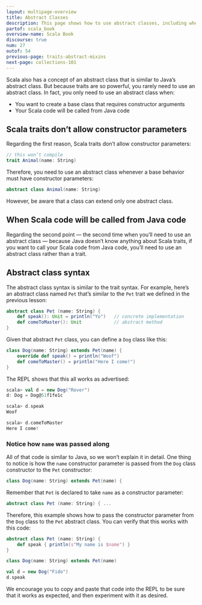 ```yaml
---
layout: multipage-overview
title: Abstract Classes
description: This page shows how to use abstract classes, including when and why you should use abstract classes.
partof: scala_book
overview-name: Scala Book
discourse: true
num: 27
outof: 54
previous-page: traits-abstract-mixins
next-page: collections-101
---
```




Scala also has a concept of an abstract class that is similar to Java’s abstract class. But because traits are so powerful, you rarely need to use an abstract class. In fact, you only need to use an abstract class when:

- You want to create a base class that requires constructor arguments
- Your Scala code will be called from Java code



## Scala traits don’t allow constructor parameters

Regarding the first reason, Scala traits don’t allow constructor parameters:

```scala
// this won’t compile
trait Animal(name: String)
```

Therefore, you need to use an abstract class whenever a base behavior must have constructor parameters:

```scala
abstract class Animal(name: String)
```

However, be aware that a class can extend only one abstract class.



## When Scala code will be called from Java code

Regarding the second point — the second time when you’ll need to use an abstract class — because Java doesn’t know anything about Scala traits, if you want to call your Scala code from Java code, you’ll need to use an abstract class rather than a trait.



## Abstract class syntax

The abstract class syntax is similar to the trait syntax. For example, here’s an abstract class named `Pet` that’s similar to the `Pet` trait we defined in the previous lesson:

```scala
abstract class Pet (name: String) {
    def speak(): Unit = println("Yo")   // concrete implementation
    def comeToMaster(): Unit            // abstract method
}
```

Given that abstract `Pet` class, you can define a `Dog` class like this:

```scala
class Dog(name: String) extends Pet(name) {
    override def speak() = println("Woof")
    def comeToMaster() = println("Here I come!")
}
```

The REPL shows that this all works as advertised:

```scala
scala> val d = new Dog("Rover")
d: Dog = Dog@51f1fe1c

scala> d.speak
Woof

scala> d.comeToMaster
Here I come!
```

### Notice how `name` was passed along

All of that code is similar to Java, so we won’t explain it in detail. One thing to notice is how the `name` constructor parameter is passed from the `Dog` class constructor to the `Pet` constructor:

```scala
class Dog(name: String) extends Pet(name) {
```

Remember that `Pet` is declared to take `name` as a constructor parameter:

```scala
abstract class Pet (name: String) { ...
```

Therefore, this example shows how to pass the constructor parameter from the `Dog` class to the `Pet` abstract class. You can verify that this works with this code:

```scala
abstract class Pet (name: String) {
    def speak { println(s"My name is $name") }
}

class Dog(name: String) extends Pet(name)

val d = new Dog("Fido")
d.speak
```

We encourage you to copy and paste that code into the REPL to be sure that it works as expected, and then experiment with it as desired.








